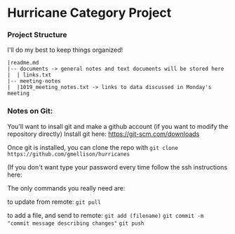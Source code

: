 # Hurricane Category Project

### Project Structure
I'll do my best to keep things organized!

```
|readme.md
|-- documents -> general notes and text documents will be stored here
|  | links.txt
|-- meeting-notes
|  |1019_meeting_notes.txt -> links to data discussed in Monday's meeting
```


### Notes on Git:
You'll want to insall git and make a github account (if you want to modify the repository directly)
Install git here: https://git-scm.com/downloads

Once git is installed, you can clone the repo with
`git clone https://github.com/gmellison/hurricanes`

(If you don't want type your password every time follow the ssh instructions here: 

The only commands you really need are: 

to update from remote:
`git pull`

to add a file, and send to remote:
`git add (filename)`
`git commit -m "commit message describing changes"` 
`git push`


